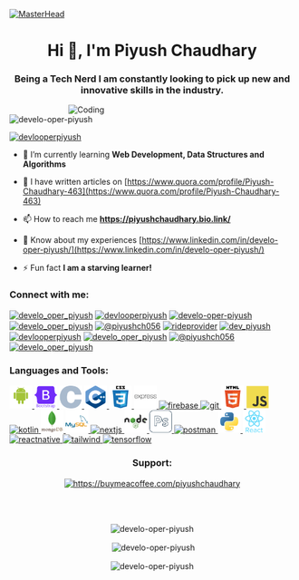 [![MasterHead](https://user-images.githubusercontent.com/106918656/209438619-25091cdf-a126-4e95-a24c-5efdf8057606.gif)](https://piyushchaudhary.bio.link/)

<h1 align="center">Hi 👋, I'm Piyush Chaudhary</h1>
<h3 align="center">Being a Tech Nerd I am constantly looking to pick up new and innovative skills in the industry.</h3>
<img align="right" alt="Coding" width="400" src="https://raw.githubusercontent.com/anikakash/anikakash/main/assets/focus-animation.gif?raw=true">

<p align="left"> <img src="https://komarev.com/ghpvc/?username=develo-oper-piyush&label=Profile%20views&color=0e75b6&style=flat" alt="develo-oper-piyush" /> </p>

<p align="left"> <a href="https://twitter.com/devlooperpiyush" target="blank"><img src="https://img.shields.io/twitter/follow/devlooperpiyush?logo=twitter&style=for-the-badge" alt="devlooperpiyush" /></a> </p>

- 🌱 I’m currently learning **Web Development, Data Structures and Algorithms**

- 📝 I have written articles on [https://www.quora.com/profile/Piyush-Chaudhary-463](https://www.quora.com/profile/Piyush-Chaudhary-463)

- 📫 How to reach me **https://piyushchaudhary.bio.link/**

- 📄 Know about my experiences [https://www.linkedin.com/in/develo-oper-piyush/](https://www.linkedin.com/in/develo-oper-piyush/)

- ⚡ Fun fact **I am a starving learner!**

<h3 align="left">Connect with me:</h3>
<p align="left">
<a href="https://dev.to/develo_oper_piyush" target="blank"><img align="center" src="https://raw.githubusercontent.com/rahuldkjain/github-profile-readme-generator/master/src/images/icons/Social/devto.svg" alt="develo_oper_piyush" height="30" width="40" /></a>
<a href="https://twitter.com/devlooperpiyush" target="blank"><img align="center" src="https://raw.githubusercontent.com/rahuldkjain/github-profile-readme-generator/master/src/images/icons/Social/twitter.svg" alt="devlooperpiyush" height="30" width="40" /></a>
<a href="https://linkedin.com/in/develo-oper-piyush" target="blank"><img align="center" src="https://raw.githubusercontent.com/rahuldkjain/github-profile-readme-generator/master/src/images/icons/Social/linked-in-alt.svg" alt="develo-oper-piyush" height="30" width="40" /></a>
<a href="https://instagram.com/develo_oper_piyush" target="blank"><img align="center" src="https://raw.githubusercontent.com/rahuldkjain/github-profile-readme-generator/master/src/images/icons/Social/instagram.svg" alt="develo_oper_piyush" height="30" width="40" /></a>
<a href="https://medium.com/@piyushch056" target="blank"><img align="center" src="https://raw.githubusercontent.com/rahuldkjain/github-profile-readme-generator/master/src/images/icons/Social/medium.svg" alt="@piyushch056" height="30" width="40" /></a>
<a href="https://www.youtube.com/c/rideprovider" target="blank"><img align="center" src="https://raw.githubusercontent.com/rahuldkjain/github-profile-readme-generator/master/src/images/icons/Social/youtube.svg" alt="rideprovider" height="30" width="40" /></a>
<a href="https://www.codechef.com/users/dev_piyush" target="blank"><img align="center" src="https://cdn.jsdelivr.net/npm/simple-icons@3.1.0/icons/codechef.svg" alt="dev_piyush" height="30" width="40" /></a>
<a href="https://www.hackerrank.com/devlooperpiyush" target="blank"><img align="center" src="https://raw.githubusercontent.com/rahuldkjain/github-profile-readme-generator/master/src/images/icons/Social/hackerrank.svg" alt="devlooperpiyush" height="30" width="40" /></a>
<a href="https://www.leetcode.com/develo_oper_piyush" target="blank"><img align="center" src="https://raw.githubusercontent.com/rahuldkjain/github-profile-readme-generator/master/src/images/icons/Social/leet-code.svg" alt="develo_oper_piyush" height="30" width="40" /></a>
<a href="https://www.hackerearth.com/@piyushch056" target="blank"><img align="center" src="https://raw.githubusercontent.com/rahuldkjain/github-profile-readme-generator/master/src/images/icons/Social/hackerearth.svg" alt="@piyushch056" height="30" width="40" /></a>
<a href="https://auth.geeksforgeeks.org/user/develo_oper_piyush" target="blank"><img align="center" src="https://raw.githubusercontent.com/rahuldkjain/github-profile-readme-generator/master/src/images/icons/Social/geeks-for-geeks.svg" alt="develo_oper_piyush" height="30" width="40" /></a>
</p>

<h3 align="left">Languages and Tools:</h3>
<p align="left"> <a href="https://developer.android.com" target="_blank" rel="noreferrer"> <img src="https://raw.githubusercontent.com/devicons/devicon/master/icons/android/android-original-wordmark.svg" alt="android" width="40" height="40"/> </a> <a href="https://getbootstrap.com" target="_blank" rel="noreferrer"> <img src="https://raw.githubusercontent.com/devicons/devicon/master/icons/bootstrap/bootstrap-plain-wordmark.svg" alt="bootstrap" width="40" height="40"/> </a> <a href="https://www.cprogramming.com/" target="_blank" rel="noreferrer"> <img src="https://raw.githubusercontent.com/devicons/devicon/master/icons/c/c-original.svg" alt="c" width="40" height="40"/> </a> <a href="https://www.w3schools.com/cpp/" target="_blank" rel="noreferrer"> <img src="https://raw.githubusercontent.com/devicons/devicon/master/icons/cplusplus/cplusplus-original.svg" alt="cplusplus" width="40" height="40"/> </a> <a href="https://www.w3schools.com/css/" target="_blank" rel="noreferrer"> <img src="https://raw.githubusercontent.com/devicons/devicon/master/icons/css3/css3-original-wordmark.svg" alt="css3" width="40" height="40"/> </a> <a href="https://expressjs.com" target="_blank" rel="noreferrer"> <img src="https://raw.githubusercontent.com/devicons/devicon/master/icons/express/express-original-wordmark.svg" alt="express" width="40" height="40"/> </a> <a href="https://firebase.google.com/" target="_blank" rel="noreferrer"> <img src="https://www.vectorlogo.zone/logos/firebase/firebase-icon.svg" alt="firebase" width="40" height="40"/> </a> <a href="https://git-scm.com/" target="_blank" rel="noreferrer"> <img src="https://www.vectorlogo.zone/logos/git-scm/git-scm-icon.svg" alt="git" width="40" height="40"/> </a> <a href="https://www.w3.org/html/" target="_blank" rel="noreferrer"> <img src="https://raw.githubusercontent.com/devicons/devicon/master/icons/html5/html5-original-wordmark.svg" alt="html5" width="40" height="40"/> </a> <a href="https://developer.mozilla.org/en-US/docs/Web/JavaScript" target="_blank" rel="noreferrer"> <img src="https://raw.githubusercontent.com/devicons/devicon/master/icons/javascript/javascript-original.svg" alt="javascript" width="40" height="40"/> </a> <a href="https://kotlinlang.org" target="_blank" rel="noreferrer"> <img src="https://www.vectorlogo.zone/logos/kotlinlang/kotlinlang-icon.svg" alt="kotlin" width="40" height="40"/> </a> <a href="https://www.mongodb.com/" target="_blank" rel="noreferrer"> <img src="https://raw.githubusercontent.com/devicons/devicon/master/icons/mongodb/mongodb-original-wordmark.svg" alt="mongodb" width="40" height="40"/> </a> <a href="https://www.mysql.com/" target="_blank" rel="noreferrer"> <img src="https://raw.githubusercontent.com/devicons/devicon/master/icons/mysql/mysql-original-wordmark.svg" alt="mysql" width="40" height="40"/> </a> <a href="https://nextjs.org/" target="_blank" rel="noreferrer"> <img src="https://cdn.worldvectorlogo.com/logos/nextjs-2.svg" alt="nextjs" width="40" height="40"/> </a> <a href="https://nodejs.org" target="_blank" rel="noreferrer"> <img src="https://raw.githubusercontent.com/devicons/devicon/master/icons/nodejs/nodejs-original-wordmark.svg" alt="nodejs" width="40" height="40"/> </a> <a href="https://www.photoshop.com/en" target="_blank" rel="noreferrer"> <img src="https://raw.githubusercontent.com/devicons/devicon/master/icons/photoshop/photoshop-line.svg" alt="photoshop" width="40" height="40"/> </a> <a href="https://postman.com" target="_blank" rel="noreferrer"> <img src="https://www.vectorlogo.zone/logos/getpostman/getpostman-icon.svg" alt="postman" width="40" height="40"/> </a> <a href="https://www.python.org" target="_blank" rel="noreferrer"> <img src="https://raw.githubusercontent.com/devicons/devicon/master/icons/python/python-original.svg" alt="python" width="40" height="40"/> </a> <a href="https://reactjs.org/" target="_blank" rel="noreferrer"> <img src="https://raw.githubusercontent.com/devicons/devicon/master/icons/react/react-original-wordmark.svg" alt="react" width="40" height="40"/> </a> <a href="https://reactnative.dev/" target="_blank" rel="noreferrer"> <img src="https://reactnative.dev/img/header_logo.svg" alt="reactnative" width="40" height="40"/> </a> <a href="https://tailwindcss.com/" target="_blank" rel="noreferrer"> <img src="https://www.vectorlogo.zone/logos/tailwindcss/tailwindcss-icon.svg" alt="tailwind" width="40" height="40"/> </a> <a href="https://www.tensorflow.org" target="_blank" rel="noreferrer"> <img src="https://www.vectorlogo.zone/logos/tensorflow/tensorflow-icon.svg" alt="tensorflow" width="40" height="40"/> </a> </p>

<h3 align="center">Support:</h3>
<p align="center" ><a align="center" href="https://www.buymeacoffee.com/https://buymeacoffee.com/piyushchaudhary"> <img align="center" src="https://cdn.buymeacoffee.com/buttons/v2/default-yellow.png" height="50" width="210" alt="https://buymeacoffee.com/piyushchaudhary" /></a></p><br><br>

<p align="center" ><img align="center" src="https://github-readme-stats.vercel.app/api/top-langs?username=develo-oper-piyush&show_icons=true&locale=en&layout=compact" alt="develo-oper-piyush" /></p>

<p align="center" >&nbsp;<img align="center" src="https://github-readme-stats.vercel.app/api?username=develo-oper-piyush&show_icons=true&locale=en" alt="develo-oper-piyush" /></p>

<p align="center" ><img align="center" src="https://github-readme-streak-stats.herokuapp.com/?user=develo-oper-piyush&" alt="develo-oper-piyush" /></p>

